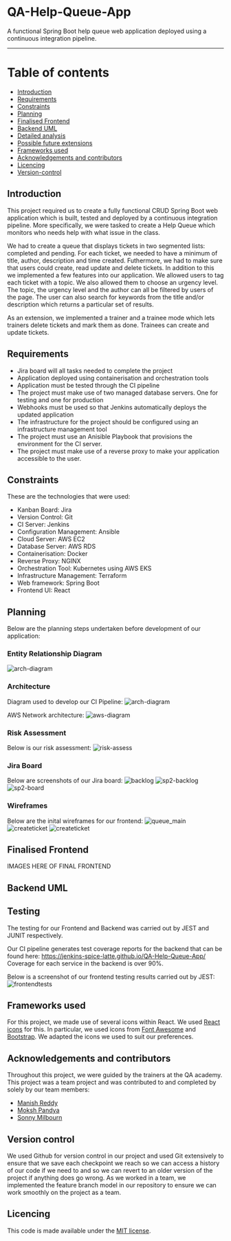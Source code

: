 # QA-Help-Queue-App
A functional Spring Boot help queue web application deployed using a continuous integration pipeline.

---
# Table of contents

* [Introduction](#Introduction)
* [Requirements](#Requirements)
* [Constraints](#Constraints)
* [Planning](#Planning)
* [Finalised Frontend](#Finalised-Frontend)
* [Backend UML](#Backend-UML)
* [Detailed analysis](#Detailed-analysis)
* [Possible future extensions](#Possible-future-extensions)
* [Frameworks used](#Frameworks-used)
* [Acknowledgements and contributors](#Acknowledgements-and-contributors)
* [Licencing](#Licencing)
* [Version-control](#Version-control)

## **Introduction**
This project required us to create a fully functional CRUD Spring Boot web application which is built, tested and deployed by a continuous integration pipeline. More specifically, we were tasked to create a Help Queue which monitors who needs help with what issue in the class.

We had to create a queue that displays tickets in two segmented lists: completed and pending. For each ticket, we needed to have a minimum of title, author, description and time created. Futhermore, we had to make sure that users could create, read update and delete tickets.  In addition to this we implemented a few features into our application. We allowed users to tag each ticket with a topic. We also allowed them to choose an urgency level. The topic, the urgency level and the author can all be filtered by users of the page. The user can also search for keywords from the title and/or description which returns a particular set of results.

As an extension, we implemented a trainer and a trainee mode which lets trainers delete tickets and mark them as done. Trainees can create and update tickets.

## **Requirements**
* Jira board will all tasks needed to complete the project
* Application deployed using containerisation and orchestration tools
* Application must be tested through the CI pipeline
* The project must make use of two managed database servers. One for testing and one for production
* Webhooks must be used so that Jenkins automatically deploys the updated application
* The infrastructure for the project should be configured using an infrastructure management tool
* The project must use an Anisible Playbook that provisions the environment for the CI server.
* The project must make use of a reverse proxy to make your application accessible to the user.

## **Constraints**
These are the technologies that were used:
* Kanban Board: Jira
* Version Control: Git
* CI Server: Jenkins
* Configuration Management: Ansible
* Cloud Server: AWS EC2
* Database Server: AWS RDS
* Containerisation: Docker
* Reverse Proxy: NGINX
* Orchestration Tool: Kubernetes using AWS EKS
* Infrastructure Management: Terraform
* Web framework: Spring Boot
* Frontend UI: React

## **Planning**
Below are the planning steps undertaken before development of our application:

### Entity Relationship Diagram
![arch-diagram](images/hq_architecture.png) 
### Architecture
Diagram used to develop our CI Pipeline:
![arch-diagram](images/hq_architecture.png) 

AWS Network architecture:
![aws-diagram](images/hq_aws_network.png) 
### Risk Assessment
Below is our risk assessment:
![risk-assess](images/risk-assessment.png)


### Jira Board

Below are screenshots of our Jira board:
![backlog](images/backlog.png)
![sp2-backlog](images/sp2-backlog.png)
![sp2-board](images/sp2-board.png)

### Wireframes
Below are the inital wireframes for our frontend:
![queue_main](images/Queue_Main.jpg)
![createticket](images/Create_Ticket.jpg)
![createticket](images/Update_Ticket.jpg)

## **Finalised Frontend**
IMAGES HERE OF FINAL FRONTEND

## **Backend UML**


## **Testing**
The testing for our Frontend and Backend was carried out by JEST and JUNIT respectively.

Our CI pipeline generates test coverage reports for the backend that can be found here: https://jenkins-spice-latte.github.io/QA-Help-Queue-App/
Coverage for each service in the backend is over 90%.

Below is a screenshot of our frontend testing results carried out by JEST:
![frontendtests](images/Test_coverage.jpg)


## **Frameworks used**
For this project, we made use of several icons within React. We used [React icons](https://react-icons.github.io/react-icons/) for this. In particular, we used icons from [Font Awesome](https://fontawesome.com/) and [Bootstrap](https://github.com/twbs/icons). We adapted the icons we used to suit our preferences.

## **Acknowledgements and contributors**
Throughout this project, we were guided by the trainers at the QA academy. This project was a team project and was contributed to and completed by solely by our team members:
* [Manish Reddy](https://github.com/mani-sh-reddy)
* [Moksh Pandya](https://github.com/MP-Prime)
* [Sonny Milbourn](https://github.com/SonnyRLM)

## **Version control**
We used Github for version control in our project and used Git extensively to ensure that we save each checkpoint we reach so we can access a history of our code if we need to and so we can revert to an older version of the project if anything does go wrong. As we worked in a team, we implemented the feature branch model in our repository to ensure we can work smoothly on the project as a team.

## **Licencing**
This code is made available under the [MIT license](LICENSE).